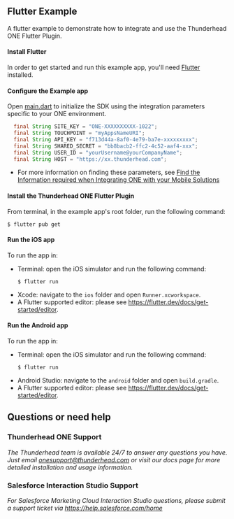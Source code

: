 ## Flutter Example 

A flutter example to demonstrate how to integrate and use the Thunderhead ONE Flutter Plugin.

#### Install Flutter
In order to get started and run this example app, you'll need [Flutter](https://flutter.dev/docs/get-started/install) installed.

#### Configure the Example app 
Open [main.dart](https://github.com/thunderheadone/one-sdk-flutter/blob/1067438e6cba71215e871886cfba4b3a89f656aa/flutter_example/lib/main.dart#L48)
to initialize the SDK using the integration parameters specific to your ONE environment.

```java
  final String SITE_KEY = "ONE-XXXXXXXXXX-1022";
  final String TOUCHPOINT = "myAppsNameURI";
  final String API_KEY = "f713d44a-8af0-4e79-ba7e-xxxxxxxxx";
  final String SHARED_SECRET = "bb8bacb2-ffc2-4c52-aaf4-xxx";
  final String USER_ID = "yourUsername@yourCompanyName";
  final String HOST = "https://xx.thunderhead.com";
```
* For more information on finding these parameters, see [Find the Information required when Integrating ONE with your Mobile Solutions](https://na5.thunderhead.com/one/help/conversations/how-do-i/mobile/one_integrate_mobile_find_integration_info/)

#### Install the Thunderhead ONE Flutter Plugin
From terminal, in the example app's root folder, run the following command:
```
$ flutter pub get
```

#### Run the iOS app
To run the app in:
* Terminal: open the iOS simulator and run the following command:
    ```
    $ flutter run
    ```
* Xcode: navigate to the `ios` folder and open `Runner.xcworkspace`.
* A Flutter supported editor: please see https://flutter.dev/docs/get-started/editor.

#### Run the Android app
To run the app in:
* Terminal: open the iOS simulator and run the following command:
    ```
    $ flutter run
    ```
* Android Studio: navigate to the `android` folder and open `build.gradle`.
* A Flutter supported editor: please see https://flutter.dev/docs/get-started/editor.

## Questions or need help

### Thunderhead ONE Support
_The Thunderhead team is available 24/7 to answer any questions you have. Just email onesupport@thunderhead.com or visit our docs page for more detailed installation and usage information._


### Salesforce Interaction Studio Support
_For Salesforce Marketing Cloud Interaction Studio questions, please submit a support ticket via https://help.salesforce.com/home_
